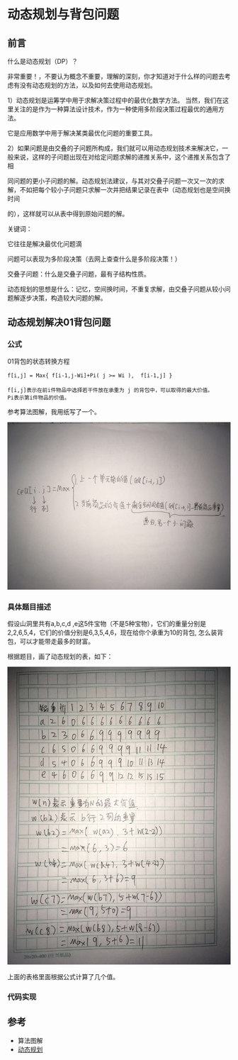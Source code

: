 # 动态规划与背包问题

## 前言


什么是动态规划（DP）？


非常重要！，不要认为概念不重要，理解的深刻，你才知道对于什么样的问题去考虑有没有动态规划的方法，以及如何去使用动态规划。


1）动态规划是运筹学中用于求解决策过程中的最优化数学方法。 当然，我们在这里关注的是作为一种算法设计技术，作为一种使用多阶段决策过程最优的通用方法。

它是应用数学中用于解决某类最优化问题的重要工具。


2）如果问题是由交叠的子问题所构成，我们就可以用动态规划技术来解决它，一般来说，这样的子问题出现在对给定问题求解的递推关系中，这个递推关系包含了相

同问题的更小子问题的解。动态规划法建议，与其对交叠子问题一次又一次的求解，不如把每个较小子问题只求解一次并把结果记录在表中（动态规划也是空间换时间

的），这样就可以从表中得到原始问题的解。


关键词：

它往往是解决最优化问题滴

问题可以表现为多阶段决策（去网上查查什么是多阶段决策！）

交叠子问题：什么是交叠子问题，最有子结构性质。

动态规划的思想是什么：记忆，空间换时间，不重复求解，由交叠子问题从较小问题解逐步决策，构造较大问题的解。

## 动态规划解决01背包问题

### 公式

01背包的状态转换方程
```
f[i,j] = Max{ f[i-1,j-Wi]+Pi( j >= Wi ),  f[i-1,j] }

f[i,j]表示在前i件物品中选择若干件放在承重为 j 的背包中，可以取得的最大价值。
Pi表示第i件物品的价值。
```

参考算法图解，我用纸写了一个。

![](../images/动态规划-1.jpeg)

### 具体题目描述

假设山洞里共有a,b,c,d ,e这5件宝物（不是5种宝物），它们的重量分别是2,2,6,5,4，它们的价值分别是6,3,5,4,6，现在给你个承重为10的背包, 怎么装背包，可以才能带走最多的财富。

根据题目，画了动态规划的表，如下：

![](../images/动态规划-2.jpeg)

上面的表格里面根据公式计算了几个值。

### 代码实现



## 参考

- 算法图解
- [动态规划](http://www.cnblogs.com/kkgreen/archive/2011/06/26/2090702.html)
